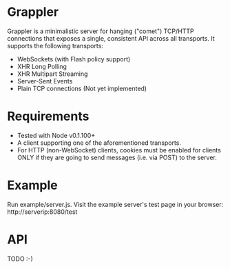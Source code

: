 Grappler
========

Grappler is a minimalistic server for hanging ("comet") TCP/HTTP connections that exposes a single, consistent API across all transports.
It supports the following transports:

- WebSockets (with Flash policy support)
- XHR Long Polling
- XHR Multipart Streaming
- Server-Sent Events
- Plain TCP connections (Not yet implemented)

Requirements
============

- Tested with Node v0.1.100+
- A client supporting one of the aforementioned transports.
- For HTTP (non-WebSocket) clients, cookies must be enabled for clients ONLY if they are going to send messages (i.e. via POST) to the server.

Example
=======

Run example/server.js.
Visit the example server's test page in your browser: http://serverip:8080/test

API
===

TODO :-)